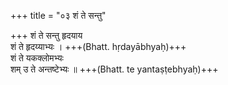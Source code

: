 +++
title = "०३ शं ते सन्तु"

+++
शं ते सन्तु हृदयाय  
शं ते हृदय्याभ्यः । +++(Bhatt. hṛdayābhyaḥ)+++  
शं ते यकक्लोमभ्यः  
शम् उ ते अन्तष्टेभ्यः ॥ +++(Bhatt. te yantaṣṭebhyaḥ)+++